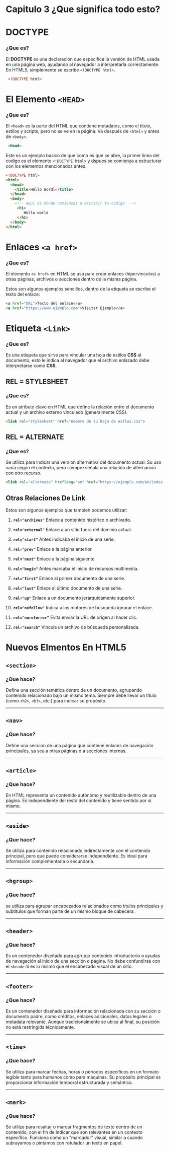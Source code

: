 # Capitulo 3 ¿Que significa todo esto?

# DOCTYPE 

### ¿Que es?

El **DOCTYPE** es una declaración que especifica la versión de HTML usada en una página web, ayudando al navegador a interpretarla correctamente. En HTML5, simplemente se escribe `<!DOCTYPE html>`.

```html
 <!DOCTYPE html>
```

# El Elemento `<HEAD>`

### ¿Que es?

El `<head>` es la parte del HTML que contiene metadatos, como el título, estilos y scripts, pero no se ve en la página. Va después de `<html>` y antes de `<body>`.

```html
 <Head>
```
Este es un ejemplo basico de que como es que se abre, la primer linea del codigo es el elemento `<!DOCTYPE html>` y dspues se comienza a estructurar con los elementos mencionados antes. 

```html
<!DOCTYPE html> 
<html>
  <head>
    <title>Hello Wordl</title>
  </head>
  <body>
    <!-- Aqui es donde comienzas a escribir tu codigo  -->
     <h1> 
        Hello world
     </h1>    
  </body>
</html>
```
# Enlaces `<a href>`

### ¿Que es?
El elemento `<a href>` en HTML se usa para crear enlaces (hipervínculos) a otras páginas, archivos o secciones dentro de la misma página.

Estos son algunos ejemplos sencillos, dentro de la etiqueta se escribe el texto del enlace:

```html
<a href="URL">Texto del enlace</a>
<a href="https://www.ejemplo.com">Visitar Ejemplo</a>
```
# Etiqueta `<Link>`

### ¿Que es?

Es una etiqueta que sirve para vincular una hoja de estilos **CSS** al documento, esto le indica al navegador que el archivo enlazado debe interpretarse como **CSS**. 

##  REL = STYLESHEET

### ¿Que es?

Es un atributo clave en HTML que define la relación entre el documento actual y un archivo externo vinculado (generalmente CSS).

```html
<link rel="stylesheet" href="nombre de tu hoja de estlos.css">
```

## REL = ALTERNATE

### ¿Que es?

Se utiliza para indicar una versión alternativa del documento actual. Su uso varía según el contexto, pero siempre señala una relación de alternancia con otro recurso.

```html
<link rel="alternate" hreflang="en" href="https://ejemplo.com/en/index.html">
```

## Otras Relaciones De Link 

Estos son algunos ejemplos que tambien podemos utilizar: 

1. **`rel="archives"`** Enlace a contenido histórico o archivado.

2. **`rel="external"`** Enlace a un sitio fuera del dominio actual.

3. **`rel="start"`** Antes indicaba el inicio de una serie.

4. **`rel="prev"`** Enlace a la página anterior.

5. **`rel="next"`** Enlace a la página siguiente.

6. **`rel="begin"`** Antes marcaba el inicio de recursos multimedia.

7. **`rel="first"`** Enlace al primer documento de una serie.

8. **`rel="last"`** Enlace al último documento de una serie.

9. **`rel="up"`** Enlace a un documento jerárquicamente superior.

10. **`rel="nofollow"`** Indica a los motores de búsqueda ignorar el enlace.

11. **`rel="noreferrer"`** Evita enviar la URL de origen al hacer clic.

12. **`rel="search"`** Vincula un archivo de búsqueda personalizada.  

# Nuevos Elmentos En HTML5 


## `<section>`

### ¿Que hace?
Define una sección temática dentro de un documento, agrupando contenido relacionado bajo un mismo tema. Siempre debe llevar un título (como `<h2>`, `<h3>`, etc.) para indicar su propósito.

___

## `<nav>`

### ¿Que hace?

Define una sección de una página que contiene enlaces de navegación principales, ya sea a otras páginas o a secciones internas.

___

##  `<article>`

### ¿Que hace?

En HTML representa un contenido autónomo y reutilizable dentro de una página. Es independiente del resto del contenido y tiene sentido por sí mismo.

___

##  `<aside>`

### ¿Que hace?

Se utiliza para contenido relacionado indirectamente con el contenido principal, pero que puede considerarse independiente. Es ideal para información complementaria o secundaria.

___

## `<hgroup>`

### ¿Que hace?

se utiliza para agrupar encabezados relacionados como títulos principales y subtítulos que forman parte de un mismo bloque de cabecera.

___

##  `<header>`

### ¿Que hace?

Es un contenedor diseñado para agrupar contenido introductorio o ayudas de navegación al inicio de una sección o página. No debe confundirse con el `<head>` ni es lo mismo que el encabezado visual de un sitio.
___

 ## `<footer>`

 ### ¿Que hace?

Es un contenedor diseñado para información relacionada con su sección o documento padre, como créditos, enlaces adicionales, datos legales o metadata relevante. Aunque tradicionalmente se ubica al final, su posición no está restringida técnicamente.
 ___

##  `<time>`

### ¿Que hace?

Se utiliza para marcar fechas, horas o periodos específicos en un formato legible tanto para humanos como para máquinas. Su propósito principal es proporcionar información temporal estructurada y semántica.
___

## `<mark>`

### ¿Que hace?

Se utiliza para resaltar o marcar fragmentos de texto dentro de un contenido, con el fin de indicar que son relevantes en un contexto específico. Funciona como un "marcador" visual, similar a cuando subrayamos o pintamos con rotulador un texto en papel.





